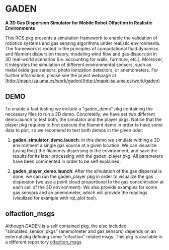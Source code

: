 # GADEN
**A 3D Gas Dispersion Simulator for Mobile Robot Olfaction in Realistic Environments**

This ROS pkg presents a simulation framework to enable the validation of robotics systems and gas sensing algorithms 
under realistic environments. The framework is rooted in the principles of computational fluid dynamics and filament 
dispersion theory, modeling wind flow and gas dispersion in 3D real-world scenarios (i.e. accounting for walls, furniture, etc.). 
Moreover, it integrates the simulation of different environmental sensors, such as metal oxide gas sensors, photo ionization 
detectors, or anemometers. For further information, please see the prject webpage at [http://mapir.isa.uma.es/work/gaden](http://mapir.isa.uma.es/work/gaden)

## DEMO
To enable a fast testing we include a "gaden_demo" pkg containing the necessary files to run a 3D demo. Concretelly, we have set two different demo.launch to test both, the simulator and the player pkgs. Notice that the player pkg requires to first execute the filament demo in order to have some data to plot, so we recomend to test both demos in the given oder:

1. **gaden_simulator_demo.launch**:
In this demo we simulate withing a 3D environment a single gas source at a given location. We can visualize (using Rviz) the filaments dispersing in the environment, and save the results for its later processing with the gaden_player pkg. All parameters have been commented in order to be self explained.

2. **gaden_player_demo.launch**:
After the simulation of the gas dispersal is done, we can run the gaden_player pkg in order to visualize the gas dispersion (we use a point cloud proportional to the gas concentration at each cell of the 3D environment). We also provide examples for some  gas sensors and an anemometer, which will provide the readings (visulized for example with rqt_plot tool).

## olfaction_msgs
Although GADEN is a self contained pkg, the also included "simulated_sensor_pkgs" (anemometer and gas sensors) depends on an external pkg defining some "olfaction" related msgs. This pkg is available in a different repository [olfaction_msgs](https://github.com/MAPIRlab/olfaction_msgs)
